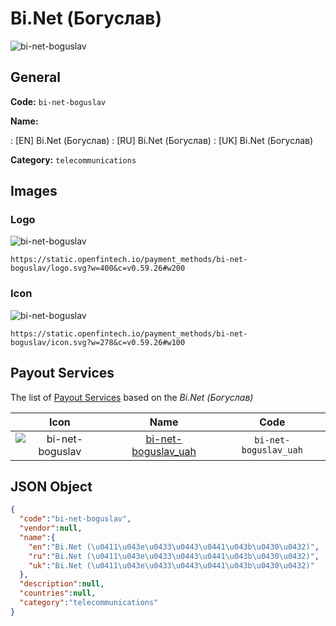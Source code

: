 
# Bi.Net (Богуслав) 
![bi-net-boguslav](https://static.openfintech.io/payment_methods/bi-net-boguslav/logo.svg?w=400&c=v0.59.26#w200)  

## General 
**Code:** `bi-net-boguslav` 
 
**Name:** 
 
:	[EN] Bi.Net (Богуслав) 
:	[RU] Bi.Net (Богуслав) 
:	[UK] Bi.Net (Богуслав) 
 
**Category:** `telecommunications` 
 

## Images 

### Logo 
![bi-net-boguslav](https://static.openfintech.io/payment_methods/bi-net-boguslav/logo.svg?w=400&c=v0.59.26#w200)  

```
https://static.openfintech.io/payment_methods/bi-net-boguslav/logo.svg?w=400&c=v0.59.26#w200
```  

### Icon 
![bi-net-boguslav](https://static.openfintech.io/payment_methods/bi-net-boguslav/icon.svg?w=278&c=v0.59.26#w100)  

```
https://static.openfintech.io/payment_methods/bi-net-boguslav/icon.svg?w=278&c=v0.59.26#w100
```  

## Payout Services 
 
The list of [Payout Services](/payout-services/) based on the _Bi.Net (Богуслав)_ 

|Icon|Name|Code| 
|:---:|:---:|:---:| 
|![bi-net-boguslav](https://static.openfintech.io/payout_methods/bi-net-boguslav/icon.svg?w=278&c=v0.59.26#w40) |[bi-net-boguslav_uah](/payout-services/bi-net-boguslav_uah/)|`bi-net-boguslav_uah`| 
 

## JSON Object 

```json
{
  "code":"bi-net-boguslav",
  "vendor":null,
  "name":{
    "en":"Bi.Net (\u0411\u043e\u0433\u0443\u0441\u043b\u0430\u0432)",
    "ru":"Bi.Net (\u0411\u043e\u0433\u0443\u0441\u043b\u0430\u0432)",
    "uk":"Bi.Net (\u0411\u043e\u0433\u0443\u0441\u043b\u0430\u0432)"
  },
  "description":null,
  "countries":null,
  "category":"telecommunications"
}
```  
